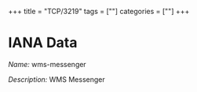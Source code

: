 +++
title = "TCP/3219"
tags = [""]
categories = [""]
+++

# IANA Data

_Name:_ wms-messenger

_Description:_ WMS Messenger

